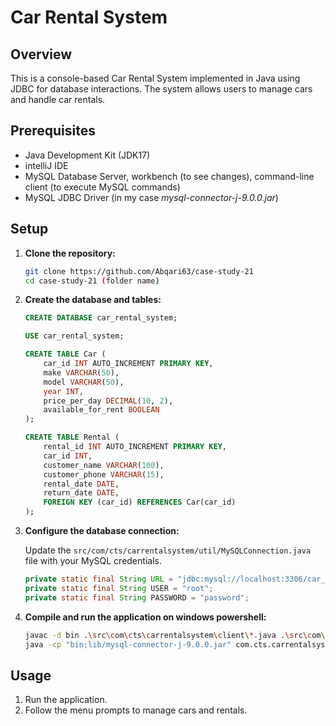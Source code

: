 # Car Rental System

## Overview

This is a console-based Car Rental System implemented in Java using JDBC for database interactions. The system allows users to manage cars and handle car rentals.

## Prerequisites

- Java Development Kit (JDK17)
- intelliJ IDE
- MySQL Database Server, workbench (to see changes), command-line client (to execute MySQL commands)
- MySQL JDBC Driver (in my case *mysql-connector-j-9.0.0.jar*)

## Setup

1. **Clone the repository:**

    ```sh
    git clone https://github.com/Abqari63/case-study-21
    cd case-study-21 (folder name)
    ```

2. **Create the database and tables:**

    ```sql
    CREATE DATABASE car_rental_system;

    USE car_rental_system;

    CREATE TABLE Car (
        car_id INT AUTO_INCREMENT PRIMARY KEY,
        make VARCHAR(50),
        model VARCHAR(50),
        year INT,
        price_per_day DECIMAL(10, 2),
        available_for_rent BOOLEAN
    );

    CREATE TABLE Rental (
        rental_id INT AUTO_INCREMENT PRIMARY KEY,
        car_id INT,
        customer_name VARCHAR(100),
        customer_phone VARCHAR(15),
        rental_date DATE,
        return_date DATE,
        FOREIGN KEY (car_id) REFERENCES Car(car_id)
    );
    ```

3. **Configure the database connection:**

   Update the `src/com/cts/carrentalsystem/util/MySQLConnection.java` file with your MySQL credentials.

    ```java
    private static final String URL = "jdbc:mysql://localhost:3306/car_rental_system";
    private static final String USER = "root";
    private static final String PASSWORD = "password";
    ```

4. **Compile and run the application on windows powershell:**

    ```sh
    javac -d bin .\src\com\cts\carrentalsystem\client\*.java .\src\com\cts\carrentalsystem\dao\*.java .\src\com\cts\carrentalsystem\exception\*.java .\src\com\cts\carrentalsystem\model\*.java .\src\com\cts\carrentalsystem\services\*.java .\src\com\cts\carrentalsystem\util\*.java .\src\com\cts\carrentalsystem\dao\impl\*.java .\src\com\cts\carrentalsystem\services\impl\*.java
    java -cp "bin;lib/mysql-connector-j-9.0.0.jar" com.cts.carrentalsystem.CarRentalSystem
    ```

## Usage

1. Run the application.
2. Follow the menu prompts to manage cars and rentals.
